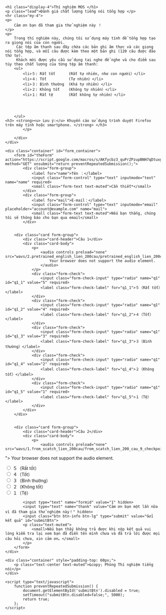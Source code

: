 
<html>

<head>
    <title> Hình thức thử nghiệm MOS-1</title>
    <meta charset="utf-8">
    <meta name="viewport" content="width=device-width, initial-scale=1, shrink-to-fit=no">
    <link rel="stylesheet" href="https://stackpath.bootstrapcdn.com/bootstrap/4.5.1/css/bootstrap.min.css"
        integrity="sha384-VCmXjywReHh4PwowAiWNagnWcLhlEJLA5buUprzK8rxFgeH0kww/aWY76TfkUoSX" crossorigin="anonymous">
</head>

<body>
    <div class="jumbotron jumbotron-fluid">
        <div class="container">

    <h1 class="display-4">Thí nghiệm MOS </h1>
    <p class="lead">Đánh giá chất lượng tiếng nói tổng hợp </p>
    <hr class="my-4">
    <p>
        Cảm ơn bạn đã tham gia thử nghiệm này ！
    </p>
    <p>
        Trong thí nghiệm này, chúng tôi sử dụng máy tính để tổng hợp tạo ra giọng nói của con người.
         Các tệp âm thanh sau đây chứa các bản ghi âm thực và các giọng nói tổng hợp, và mỗi câu được kèm theo một bản ghi (120 câu được đảo thứ tự).
         Khách mời được yêu cầu sử dụng tai nghe để nghe và cho điểm sau tùy theo chất lượng của từng tệp âm thanh:
        <ul>
            <li>５: Rất tốt      (Rất tự nhiên, như con người）</li>
            <li>４: Tốt          (Tự nhiên）</li>
            <li>３: Bình thường  (Khá tự nhiên）</li>
            <li>２: Không tốt    (Không tự nhiên）</li>
            <li>１: Rất tệ       (Rất không tự nhiên）</li>
            
            
            
            
        </ul>
    <h3> <strong><u> Lưu ý:</u> Khuyến cáo sử dụng trình duyệt Firefox trên máy tính hoặc smartphone. </strong> </h3>
            </p>

        </div>
    </div>

    <div class="container" id="form_container">
        <form id="theForm" action="https://script.google.com/macros/s/AKfycbz3_quPrZPzupBNH7qDtuxgQq3orDB5bAFzu2nsS_imAQ8pRE0fANeNrHUPhU0YmXwt7g/exec" method="GET" onsubmit="return preventRepeatedSubmission();">
            <div class="form-group">
                <label for="name">Tên ：</label>
                <input class="form-control" type="text" inputmode="text" name="name" required>
                <small class="form-text text-muted">Cần thiết*</small>
            </div>
            <div class="form-group">
                <label for="mail">E-mail：</label>
                <input class="form-control" type="text" inputmode="email" placeholder="account@example.com" name="mail">
                <small class="form-text text-muted">Nếu bạn thắng, chúng tôi sẽ thông báo cho bạn qua email</small>
            </div>


        <div class="card form-group">
            <div class="card-header">Câu 1</div>
            <div class="card-body">
                <p>
                    <audio controls preload="none" src="wavs/2.pretrained_english_lien_200cau/pretrained_english_lien_200cau_14_checkpoint_2500_waveglow_synthesis.wav">
                        Your browser does not support the audio element.
                    </audio>
                </p>
                <div class="form-check">
                    <input class="form-check-input" type="radio" name="q1" id="q1_1" value="5" required>
                    <label class="form-check-label" for="q1_1">５（Rất tốt）</label>
                </div>
                <div class="form-check">
                    <input class="form-check-input" type="radio" name="q1" id="q1_2" value="4" required>
                    <label class="form-check-label" for="q1_2">４（Tốt）</label>
                </div>
                <div class="form-check">
                    <input class="form-check-input" type="radio" name="q1" id="q1_3" value="3" required>
                    <label class="form-check-label" for="q1_3">３（Bình thường）</label>
                </div>
                <div class="form-check">
                    <input class="form-check-input" type="radio" name="q1" id="q1_4" value="2" required>
                    <label class="form-check-label" for="q1_4">２（Không tốt）</label>
                </div>
                <div class="form-check">
                    <input class="form-check-input" type="radio" name="q1" id="q1_5" value="1" required>
                    <label class="form-check-label" for="q1_5">１（Tệ）</label>
                </div>
            </div>
        </div>


        <div class="card form-group">
            <div class="card-header">Câu 2</div>
            <div class="card-body">
                <p>
                    <audio controls preload="none" src="wavs/1.from_scatch_lien_200cau/from_scatch_lien_200_cau_9_checkpoint_2900_waveglow_synthesis.wav
">
                        Your browser does not support the audio element.
                    </audio>
                </p>
                <div class="form-check">
                    <input class="form-check-input" type="radio" name="q2" id="q2_1" value="5" required>
                    <label class="form-check-label" for="q2_1">５（Rất tốt）</label>
                </div>
                <div class="form-check">
                    <input class="form-check-input" type="radio" name="q2" id="q2_2" value="4" required>
                    <label class="form-check-label" for="q2_2">４（Tốt）</label>
                </div>
                <div class="form-check">
                    <input class="form-check-input" type="radio" name="q2" id="q2_3" value="3" required>
                    <label class="form-check-label" for="q2_3">３（Bình thường）</label>
                </div>
                <div class="form-check">
                    <input class="form-check-input" type="radio" name="q2" id="q2_4" value="2" required>
                    <label class="form-check-label" for="q2_4">２（Không tốt）</label>
                </div>
                <div class="form-check">
                    <input class="form-check-input" type="radio" name="q2" id="q2_5" value="1" required>
                    <label class="form-check-label" for="q2_5">１（Tệ）</label>
                </div>
            </div>
        </div>


        


            <input type="text" name="formid" value="1" hidden>
            <input type="text" name="thank" value="Cảm ơn bạn một lần nữa vì đã tham gia thử nghiệm này！" hidden>
            <input class="btn btn-info btn-lg" type="submit" value="Gửi kết quả" id="submitBtn">
            <p class="text-muted">
                <small>Nếu bạn thấy không trả được khi nộp kết quả vui lòng kiểm tra lại xem bạn đã điền tên mình chưa và đã trả lời được mọi câu hỏi chưa, xin cảm ơn。</small>
            </p>
        </form>
    </div>

    <div class="container" style="padding-top: 60px;">
        <p class="text-center text-muted">&copy; Phòng Thí nghiệm tiếng nói</p>
    </div>

    <script type="text/javascript">
        function preventRepeatedSubmission() {
            document.getElementById('submitBtn').disabled = true;
            setTimeout("submitBtn.disabled=false;", 5000);
            return true;
        };
    </script>
</body>

</html>
